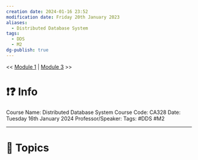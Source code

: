 ```yaml
---
creation date: 2024-01-16 23:52
modification date: Friday 20th January 2023
aliases:
  - Distributed Database System
tags:
  - DDS
  - M2
dg-publish: true
---
```

<< [Module 1](Module_1.md)  | [Module 3](Module_3.md) >>

# ❗❓ Info
Course Name: Distributed Database System
Course Code: CA328
Date: Tuesday 16th January 2024
Professor/Speaker: 
Tags: #DDS #M2

---
# 📃 Topics